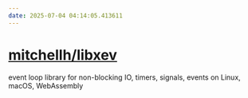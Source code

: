 ```yaml
---
date: 2025-07-04 04:14:05.413611
---
```


# [mitchellh/libxev](https://github.com/mitchellh/libxev)

event loop library for non-blocking IO, timers, signals, events on Linux, macOS, WebAssembly